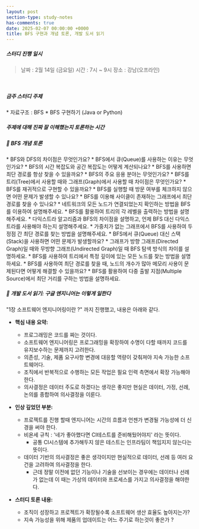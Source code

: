 ```yaml
---
layout: post
section-type: study-notes
has-comments: true
date: 2025-02-07 00:00:00 +0000
title: BFS 구현과 개념 토론, 개발 도서 읽기
---
```



<h5> 스터디 진행 일시</h5>
<blockquote>날짜 : 2월 14일 (금요일)    
시간 : 7시 ~ 9시    
장소 : 강남(오프라인)
</blockquote>  

<br>

<h5>금주 스터디 주제 </h5>  
* 자료구조 : BFS   
  * BFS 구현하기 (Java or Python)

<br>

<h5 class="speech-bubble">주제에 대해 진짜 잘 이해했는지 토론하는 시간</h5>
<h5>🧐 BFS 개념 토론</h5>
* BFS와 DFS의 차이점은 무엇인가요?  
* BFS에서 큐(Queue)를 사용하는 이유는 무엇인가요?  
* BFS의 시간 복잡도와 공간 복잡도는 어떻게 계산되나요?  
* BFS를 사용하면 최단 경로를 항상 찾을 수 있을까요?  
* BFS의 주요 응용 분야는 무엇인가요?  
* BFS를 트리(Tree)에서 사용할 때와 그래프(Graph)에서 사용할 때 차이점은 무엇인가요?  
* BFS를 재귀적으로 구현할 수 있을까요?  
* BFS를 실행할 때 방문 여부를 체크하지 않으면 어떤 문제가 발생할 수 있나요?  
* BFS를 이용해 사이클이 존재하는 그래프에서 최단 경로를 찾을 수 있나요?  
* 네트워크의 모든 노드가 연결되었는지 확인하는 방법을 BFS를 이용하여 설명해주세요.  
* BFS를 활용하여 트리의 각 레벨을 출력하는 방법을 설명해주세요.  
* 다익스트라 알고리즘과 BFS의 차이점을 설명하고, 언제 BFS 대신 다익스트라를 사용해야 하는지 설명해주세요.  
* 가중치가 없는 그래프에서 BFS를 사용하여 두 정점 간 최단 경로를 찾는 방법을 설명해주세요.  
* BFS에서 큐(Queue) 대신 스택(Stack)을 사용하면 어떤 문제가 발생할까요?  
* 그래프가 방향 그래프(Directed Graph)일 때와 무방향 그래프(Undirected Graph)일 때 BFS 탐색 방식의 차이를 설명하세요.  
* BFS를 사용하여 트리에서 특정 깊이에 있는 모든 노드를 찾는 방법을 설명하세요.  
* BFS를 사용하여 최단 경로를 찾을 때, 노드의 개수가 많아 메모리 사용이 문제된다면 어떻게 해결할 수 있을까요?  
* BFS를 활용하여 다중 출발 지점(Multiple Source)에서 최단 거리를 구하는 방법을 설명하세요.  

<br>

<h5>📖 개발 도서 읽기: 구글 엔지니어는 이렇게 일한다  </h5>
"1장 소프트웨어 엔지니어링이란 ?" 까지 진행했고, 내용은 아래와 같다. 

- **핵심 내용 요약:**  
  - 프로그래밍은 코드를 짜는 것이다.
  - 소프트웨어 엔지니어링은 프로그래밍을 확장하여 수명이 다할 때까지 코드를 유지보수하는 문제까지 고려한다.
  - 의존성, 기술, 제품 요구사항 변경에 대응할 역량이 갖춰져야 지속 가능한 소프트웨어다.
  - 조직에서 반복적으로 수행하는 모든 작업은 필요 인력 측면에서 확장 가능해야 한다.
  - 의사결정은 데이터 주도로 하겠다는 생각은 좋지만 현실은 데이터, 가정, 선례, 논의를 종합하여 의사결정을 이룬다.

- **인상 깊었던 부분:**  
  - 프로젝트를 진행 할때 엔지니어는 시간의 흐름과 언젠가 변경될 가능성에 더 신경을 써야 한다. 
  - 비욘세 규칙 : '네가 좋아했다면 CI테스트를 준비해뒀어야지' 라는 뜻이다. 
    - 공통 CI시스템에 추가해두지 않은 테스트는 인프라팀이 책임지지 않는다는 뜻이다.     
  - 데이터 기반의 의사결정은 좋은 생각이지만 현실적으로 데이터, 선례 등 여러 요건을 고려하여 의사결정을 한다.
    - 근데 정말 이전에 없던 기능이나 기술을 선보이는 경우에는 데이터나 선례가 없는데 이 때는 가상의 데이터와 프로세스를 가지고 의사결정을 해야한다.  

- **스터디 토론 내용:**  
  - 조직이 성장하고 프로젝트가 확장될수록 소프트웨어 생산 효율도 높아지는가?
  - 지속 가능성을 위해 제품의 업데이트는 어느 주기로 하는것이 좋은가 ?
